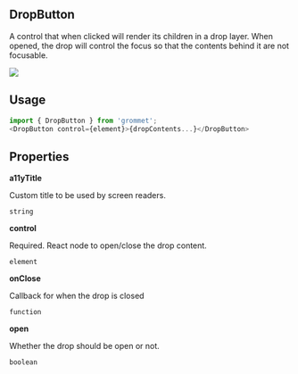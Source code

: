 ## DropButton
A control that when clicked will render its children in a drop layer.
When opened, the drop will control the focus so that the contents behind it
are not focusable.
      

[![](https://codesandbox.io/static/img/play-codesandbox.svg)](https://codesandbox.io/s/github/grommet/grommet-sandbox?initialpath=dropbutton&module=%2Fsrc%2FDropButton.js)
## Usage

```javascript
import { DropButton } from 'grommet';
<DropButton control={element}>{dropContents...}</DropButton>
```

## Properties

**a11yTitle**

Custom title to be used by
screen readers.

```
string
```

**control**

Required. React node to open/close the
drop content.

```
element
```

**onClose**

Callback for when the drop is closed

```
function
```

**open**

Whether the drop should be open or not.

```
boolean
```
  